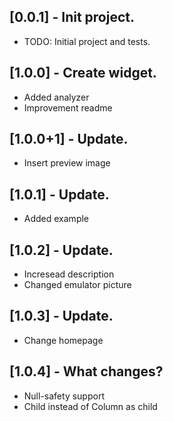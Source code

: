 ## [0.0.1] - Init project.

* TODO: Initial project and tests.

## [1.0.0] - Create widget.

* Added analyzer
* Improvement readme

## [1.0.0+1] - Update.

* Insert preview image

## [1.0.1] - Update.

* Added example

## [1.0.2] - Update.

* Incresead description
* Changed emulator picture

## [1.0.3] - Update.

* Change homepage

## [1.0.4] - What changes?

* Null-safety support
* Child instead of Column as child
